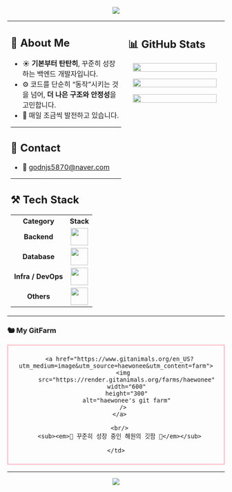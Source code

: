 <!-- 상단 배너 -->
<p align="center">
  <img src="https://capsule-render.vercel.app/api?type=waving&color=FFB6C1&height=200&section=header&text=haewon's%20GITHUB&fontSize=50&fontColor=ffffff&fontAlignY=35&desc=Backend%20Developer&descAlignY=55&descAlign=50"/>
</p>

<table>
<tr>
<td width="54%" valign="top">

## 🌸 About Me

- ☀️ **기본부터 탄탄히**, 꾸준히 성장하는 백엔드 개발자입니다.  
- ⚙️ 코드를 단순히 “동작”시키는 것을 넘어, **더 나은 구조와 안정성**을 고민합니다.  
- 🌱 매일 조금씩 발전하고 있습니다.  

---

## 💌 Contact
- 💌 godnjs5870@naver.com  

---

## ⚒️ Tech Stack

<table>
  <tr>
    <th>Category</th>
    <th>Stack</th>
  </tr>
  <tr>
    <td align="center"><b>Backend</b></td>
    <td align="center">
      <img src="https://skillicons.dev/icons?i=java,spring,hibernate" height="40"/>
    </td>
  </tr>
  <tr>
    <td align="center"><b>Database</b></td>
    <td align="center">
      <img src="https://skillicons.dev/icons?i=postgres,mysql,mongodb" height="40"/>
    </td>
  </tr>
  <tr>
    <td align="center"><b>Infra / DevOps</b></td>
    <td align="center">
      <img src="https://skillicons.dev/icons?i=docker,aws,githubactions" height="40"/>
    </td>
  </tr>
  <tr>
    <td align="center"><b>Others</b></td>
    <td align="center">
      <img src="https://skillicons.dev/icons?i=kafka,git" height="40"/>
    </td>
  </tr>
</table>


<td width="46%" valign="top">

## 📊 GitHub Stats

<p align="center">
  <img src="https://github-readme-streak-stats.herokuapp.com/?user=haewonee&theme=rose_pine&ring=ffb6c1&fire=ff69b4&currStreakLabel=fce4ec" width="95%"/>
</p>

<p align="center">
  <img src="https://github-readme-stats.vercel.app/api?username=haewonee&show_icons=true&theme=rose_pine&title_color=ffb6c1&icon_color=ff69b4&text_color=fce4ec&bg_color=141321" width="95%"/>
</p>

<p align="center">
  <img src="https://github-readme-stats.vercel.app/api/top-langs/?username=haewonee&layout=compact&theme=rose_pine&title_color=ffb6c1&text_color=fce4ec&bg_color=141321" width="95%"/>
</p>

</td>
</tr>
</table>

### 🐿️ My GitFarm

<table>
  <tr>
    <td align="center" style="border: 2px solid #ffb6c1; border-radius: 10px; padding: 10px;">

      <a href="https://www.gitanimals.org/en_US?utm_medium=image&utm_source=haewonee&utm_content=farm">
        <img
          src="https://render.gitanimals.org/farms/haewonee"
          width="600"
          height="300"
          alt="haewonee's git farm"
        />
      </a>

      <br/>
      <sub><em>🐾 꾸준히 성장 중인 해원의 깃팜 🩷</em></sub>

    </td>
  </tr>
</table>

</div>

---

<!-- 하단 배너 -->
<p align="center">
  <img src="https://capsule-render.vercel.app/api?type=waving&color=FFB6C1&height=150&section=footer"/>
</p>
